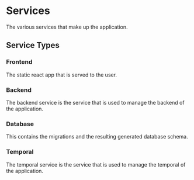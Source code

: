 # Services

The various services that make up the application.

## Service Types

### Frontend

The static react app that is served to the user.

### Backend

The backend service is the service that is used to manage the backend of the application.

### Database

This contains the migrations and the resulting generated database schema.

### Temporal

The temporal service is the service that is used to manage the temporal of the application.
